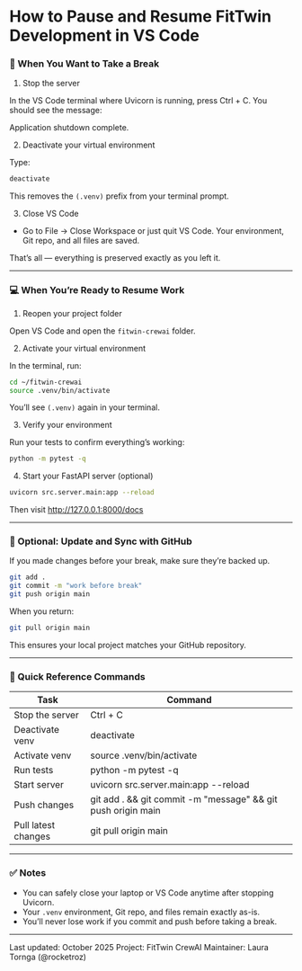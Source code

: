 # How to Pause and Resume FitTwin Development in VS Code

### 🧭 When You Want to Take a Break
1. Stop the server

In the VS Code terminal where Uvicorn is running, press Ctrl + C.
You should see the message:

Application shutdown complete.

2. Deactivate your virtual environment

Type:

```bash
deactivate
```

This removes the `(.venv)` prefix from your terminal prompt.

3. Close VS Code

- Go to File → Close Workspace or just quit VS Code.
Your environment, Git repo, and all files are saved.

That’s all — everything is preserved exactly as you left it.

---

### 💻 When You’re Ready to Resume Work
1. Reopen your project folder

Open VS Code and open the `fitwin-crewai` folder.

2. Activate your virtual environment

In the terminal, run:

```bash
cd ~/fitwin-crewai
source .venv/bin/activate
```

You’ll see `(.venv)` again in your terminal.

3. Verify your environment

Run your tests to confirm everything’s working:

```bash
python -m pytest -q
```

4. Start your FastAPI server (optional)

```bash
uvicorn src.server.main:app --reload
```

Then visit http://127.0.0.1:8000/docs

---

### 🧩 Optional: Update and Sync with GitHub

If you made changes before your break, make sure they’re backed up.

```bash
git add .
git commit -m "work before break"
git push origin main
```

When you return:

```bash
git pull origin main
```

This ensures your local project matches your GitHub repository.

---

### 🧠 Quick Reference Commands

Task | Command
--- | ---
Stop the server | Ctrl + C
Deactivate venv | deactivate
Activate venv | source .venv/bin/activate
Run tests | python -m pytest -q
Start server | uvicorn src.server.main:app --reload
Push changes | git add . && git commit -m "message" && git push origin main
Pull latest changes | git pull origin main

---

### ✅ Notes

- You can safely close your laptop or VS Code anytime after stopping Uvicorn.
- Your `.venv` environment, Git repo, and files remain exactly as-is.
- You’ll never lose work if you commit and push before taking a break.

---

Last updated: October 2025
Project: FitTwin CrewAI
Maintainer: Laura Tornga (@rocketroz)

